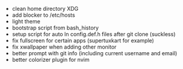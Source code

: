 - clean home directory XDG
- add blocker to /etc/hosts
- light theme
- bootstrap script from bash\_history
- setup script for auto ln config.def.h files after git clone (suckless)
- fix fullscreen for certain apps (supertuxkart for example)
- fix xwallpaper when adding other monitor
- better prompt with git info (including current username and email)
- better colorizer plugin for nvim
